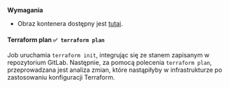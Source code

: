 **Wymagania**
- Obraz kontenera dostępny jest [tutaj](https://gitlab.com/pl.rachuna-net/containers/terraform/container_registry/8516490).

#### **Terraform plan** `✅ terraform plan`  
Job uruchamia `terraform init`, integrując się ze stanem zapisanym w repozytorium GitLab. Następnie, za pomocą polecenia `terraform plan`, przeprowadzana jest analiza zmian, które nastąpiłyby w infrastrukturze po zastosowaniu konfiguracji Terraform.  
